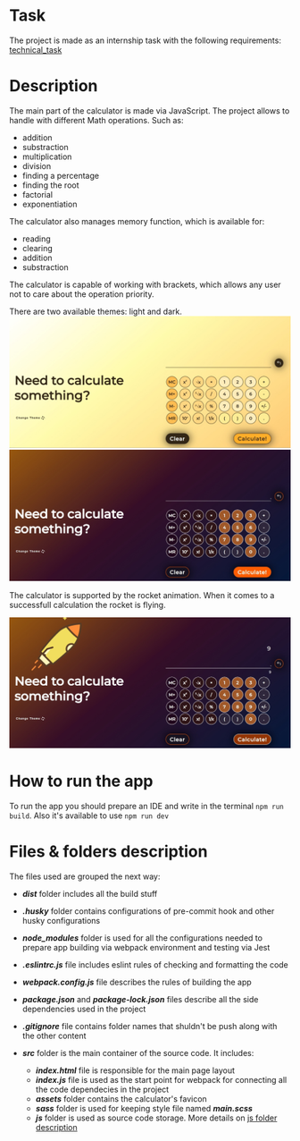 # Task

The project is made as an internship task with the following requirements:
[technical_task](https://github.com/hannakot62/calculator/blob/main/for_readme/task.pdf)

# Description

The main part of the calculator is made via JavaScript. The project allows to handle with different Math operations. Such as:

- addition
- substraction
- multiplication
- division
- finding a percentage
- finding the root
- factorial
- exponentiation

The calculator also manages memory function, which is available for:

- reading
- clearing
- addition
- substraction

The calculator is capable of working with brackets, which allows any user not to care about the operation priority.

There are two available themes: light and dark.
![light-theme](https://raw.githubusercontent.com/hannakot62/calculator/main/for_readme/light.jpg "light-theme")
![dark-theme](https://raw.githubusercontent.com/hannakot62/calculator/main/for_readme/dark.jpg "dark-theme")

The calculator is supported by the rocket animation. When it comes to a successfull calculation the rocket is flying.

![rocket](https://raw.githubusercontent.com/hannakot62/calculator/main/for_readme/rocket.jpg "rocket")

# How to run the app

To run the app you should prepare an IDE and write in the terminal `npm run build`. Also it's available to use `npm run dev`

# Files & folders description

The files used are grouped the next way:

- **_dist_** folder includes all the build stuff

* **_.husky_** folder contains configurations of pre-commit hook and other husky configurations

- **_node_modules_** folder is used for all the configurations needed to prepare app building via webpack environment and testing via Jest

* **_.eslintrc.js_** file includes eslint rules of checking and formatting the code

* **_webpack.config.js_** file describes the rules of building the app

* **_package.json_** and **_package-lock.json_** files describe all the side dependencies used in the project

* **_.gitignore_** file contains folder names that shuldn't be push along with the other content

* **_src_** folder is the main container of the source code. It includes:

  - **_index.html_** file is responsible for the main page layout
  - **_index.js_** file is used as the start point for webpack for connecting all the code dependecies in the project
  - **_assets_** folder contains the calculator's favicon
  - **_sass_** folder is used for keeping style file named **_main.scss_**
  - **_js_** folder is used as source code storage. More details on
    [js folder description](https://github.com/hannakot62/calculator/blob/main/src/js/readme.md)
